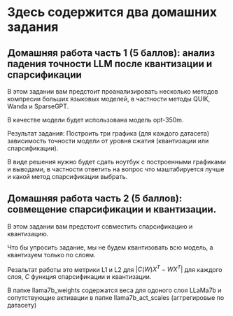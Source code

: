 # Здесь содержится два домашних задания

## Домашняя работа часть 1  (5 баллов): анализ падения точности LLM после квантизации и спарсификации


В этом задании вам предстоит проанализировать несколько методов компресии больших языковых моделей, в частности методы QUIK, Wanda и SparseGPT.

В качестве модели будет использована модель opt-350m.

Результат задания: Построить три графика (для каждого датасета) зависимость точности модели от уровня сжатия (квантизации или спарсификации).

В виде решения нужно будет сдать ноутбук с построенными графиками и выводами, в частности ответить на вопрос что маштабируется лучше и какой метод спарсификации выбрать.



## Домашняя работа часть 2  (5 баллов): совмещение спарсификации и квантизации.


В этом задании вам предстоит совместить спарсификацию и квантизацию.

Что бы упросить задание, мы не будем квантизовать всю модель, а квантизуем только по слоям.

Резальтат работы это метрики L1 и L2  для $|C(W)X^T - WX^T|$ для каждого слоя, $С$  функция спарсификации и квантизации.


В папке llama7b_weights содержатся веса для одоного слоя LLaMа7b и сопутствующие активации в папке llama7b_act_scales (аггрегировые по датасету)